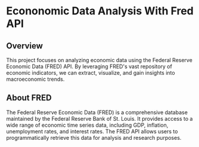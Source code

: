 # Econonomic Data Analysis With Fred API


## Overview
This project focuses on analyzing economic data using the Federal Reserve Economic Data (FRED) API. By leveraging FRED's vast repository of economic indicators, we can extract, visualize, and gain insights into macroeconomic trends.

## About FRED
The Federal Reserve Economic Data (FRED) is a comprehensive database maintained by the Federal Reserve Bank of St. Louis. It provides access to a wide range of economic time series data, including GDP, inflation, unemployment rates, and interest rates. The FRED API allows users to programmatically retrieve this data for analysis and research purposes.